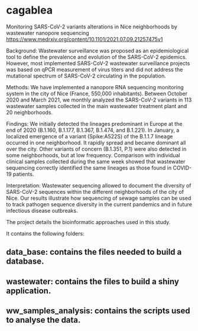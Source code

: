 # cagablea
Monitoring SARS-CoV-2 variants alterations in Nice neighborhoods by wastewater nanopore sequencing
https://www.medrxiv.org/content/10.1101/2021.07.09.21257475v1

Background: Wastewater surveillance was proposed as an epidemiological tool to define the prevalence and evolution of the SARS-CoV-2 epidemics. However, most implemented SARS-CoV-2 wastewater surveillance projects was based on qPCR measurement of virus titers and did not address the mutational spectrum of SARS-CoV-2 circulating in the population. 

Methods: We have implemented a nanopore RNA sequencing monitoring system in the city of Nice (France, 550,000 inhabitants). Between October 2020 and March 2021, we monthly analyzed the SARS-CoV-2 variants in 113 wastewater samples collected in the main wastewater treatment plant and 20 neighborhoods.

Findings: We initially detected the lineages predominant in Europe at the end of 2020 (B.1.160, B.1.177, B.1.367, B.1.474, and B.1.221). In January, a localized emergence of a variant (Spike:A522S) of the B.1.1.7 lineage occurred in one neighborhood. It rapidly spread and became dominant all over the city. Other variants of concern (B.1.351, P.1) were also detected in some neighborhoods, but at low frequency. Comparison with individual clinical samples collected during the same week showed that wastewater sequencing correctly identified the same lineages as those found in COVID-19 patients.

Interpretation: Wastewater sequencing allowed to document the diversity of SARS-CoV-2 sequences within the different neighborhoods of the city of Nice. Our results illustrate how sequencing of sewage samples can be used to track pathogen sequence diversity in the current pandemics and in future infectious disease outbreaks.


The project details the bioinformatic approaches used in this study. 

It contains the following folders:

data_base: contains the files needed to build a database.
----------------------------------------------------------

wastewater: contains the files to build a shiny application. 
-------------------------------------------------------------

ww_samples_analysis: contains the scripts used to analyse the data.
--------------------------------------------------------------------- 

 
